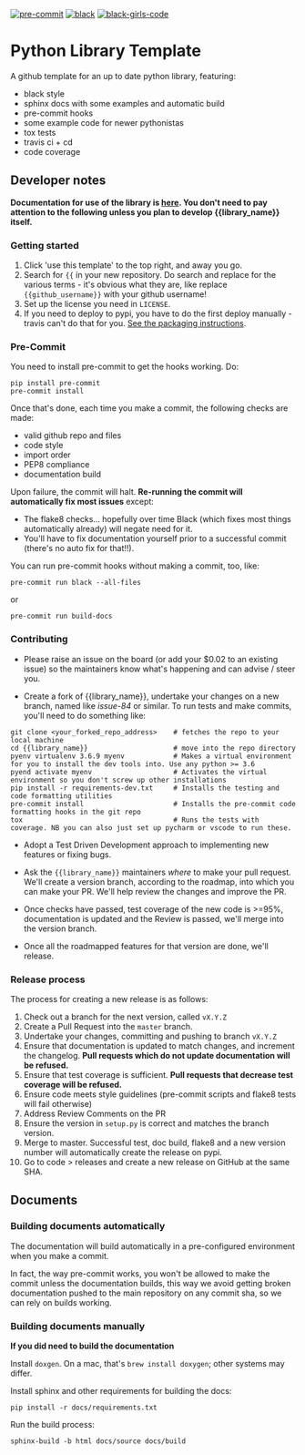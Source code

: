 <!--- The following badges don't work because they're templated... uncomment when filled out
[![PyPI version](https://badge.fury.io/py/{{library_name}}.svg)](https://badge.fury.io/py/{{library_name}})
[![Build Status](https://travis-ci.{{com_or_org}}/{{travis_username}}/{{library_name}}.svg?branch=master)](https://travis-ci.{{com_or_org}}/{{travis_username}}/{{library_name}})
[![codecov](https://codecov.io/gh/{{codecov_username}}/{{library_name}}/branch/master/graph/badge.svg)](https://codecov.io/gh/{{codecov_username}}/{{library_name}})
[![Documentation Status](https://readthedocs.org/projects/{{library_name}}/badge/?version=latest)](https://{{library_name}}.readthedocs.io/en/latest/?badge=latest)
--->

[![pre-commit](https://img.shields.io/badge/pre--commit-enabled-brightgreen?logo=pre-commit&logoColor=white)](https://github.com/pre-commit/pre-commit)
[![black](https://img.shields.io/badge/code%20style-black-000000.svg)](https://github.com/ambv/black)
[![black-girls-code](https://img.shields.io/badge/black%20girls-code-f64279.svg)](https://www.blackgirlscode.com/)


# Python Library Template
A github template for an up to date python library, featuring:
 - black style
 - sphinx docs with some examples and automatic build
 - pre-commit hooks
 - some example code for newer pythonistas
 - tox tests
 - travis ci + cd
 - code coverage

## Developer notes

**Documentation for use of the library is [here](https://{{library_name}}.readthedocs.io). You don't need to pay attention to the following unless you plan to develop {{library_name}} itself.**

### Getting started

1. Click 'use this template' to the top right, and away you go.
2. Search for `{{` in your new repository. Do search and replace for the various terms - it's obvious what they are, like replace `{{github_username}}` with your github username!
3. Set up the license you need in `LICENSE`.
4. If you need to deploy to pypi, you have to do the first deploy manually - travis can't do that for you. [See the packaging instructions](https://packaging.python.org/tutorials/distributing-packages/#uploading-your-project-to-pypi).

### Pre-Commit

You need to install pre-commit to get the hooks working. Do:
```
pip install pre-commit
pre-commit install
```

Once that's done, each time you make a commit, the following checks are made:

- valid github repo and files
- code style
- import order
- PEP8 compliance
- documentation build

Upon failure, the commit will halt. **Re-running the commit will automatically fix most issues** except:

- The flake8 checks... hopefully over time Black (which fixes most things automatically already) will negate need for it.
- You'll have to fix documentation yourself prior to a successful commit (there's no auto fix for that!!).

You can run pre-commit hooks without making a commit, too, like:
```
pre-commit run black --all-files
```
or
```
pre-commit run build-docs
```


### Contributing

- Please raise an issue on the board (or add your $0.02 to an existing issue) so the maintainers know
what's happening and can advise / steer you.

- Create a fork of {{library_name}}, undertake your changes on a new branch, named like *issue-84* or similar. To run tests and make commits,
you'll need to do something like:
```
git clone <your_forked_repo_address>    # fetches the repo to your local machine
cd {{library_name}}                     # move into the repo directory
pyenv virtualenv 3.6.9 myenv            # Makes a virtual environment for you to install the dev tools into. Use any python >= 3.6
pyend activate myenv                    # Activates the virtual environment so you don't screw up other installations
pip install -r requirements-dev.txt     # Installs the testing and code formatting utilities
pre-commit install                      # Installs the pre-commit code formatting hooks in the git repo
tox                                     # Runs the tests with coverage. NB you can also just set up pycharm or vscode to run these.
```

- Adopt a Test Driven Development approach to implementing new features or fixing bugs.

- Ask the `{{library_name}}` maintainers *where* to make your pull request. We'll create a version branch, according to the
roadmap, into which you can make your PR. We'll help review the changes and improve the PR.

- Once checks have passed, test coverage of the new code is >=95%, documentation is updated and the Review is passed, we'll merge into the version branch.

- Once all the roadmapped features for that version are done, we'll release.


### Release process

The process for creating a new release is as follows:

1. Check out a branch for the next version, called `vX.Y.Z`
2. Create a Pull Request into the `master` branch.
3. Undertake your changes, committing and pushing to branch `vX.Y.Z`
4. Ensure that documentation is updated to match changes, and increment the changelog. **Pull requests which do not update documentation will be refused.**
5. Ensure that test coverage is sufficient. **Pull requests that decrease test coverage will be refused.**
6. Ensure code meets style guidelines (pre-commit scripts and flake8 tests will fail otherwise)
7. Address Review Comments on the PR
8. Ensure the version in `setup.py` is correct and matches the branch version.
9. Merge to master. Successful test, doc build, flake8 and a new version number will automatically create the release on pypi.
10. Go to code > releases and create a new release on GitHub at the same SHA.


## Documents

### Building documents automatically

The documentation will build automatically in a pre-configured environment when you make a commit.

In fact, the way pre-commit works, you won't be allowed to make the commit unless the documentation builds,
this way we avoid getting broken documentation pushed to the main repository on any commit sha, so we can rely on
builds working.


### Building documents manually

**If you did need to build the documentation**

Install `doxgen`. On a mac, that's `brew install doxygen`; other systems may differ.

Install sphinx and other requirements for building the docs:
```
pip install -r docs/requirements.txt
```

Run the build process:
```
sphinx-build -b html docs/source docs/build
```
